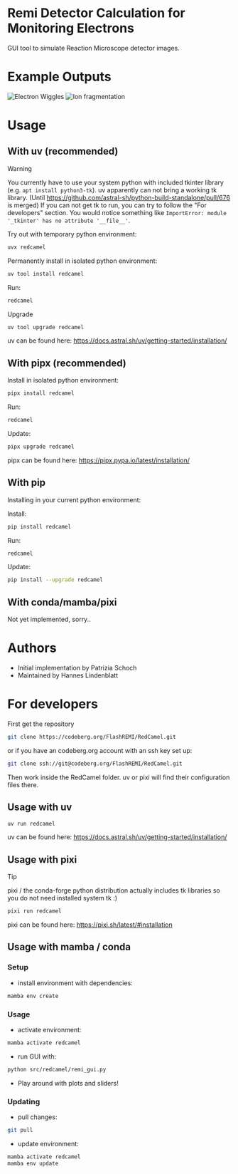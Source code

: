 <!--
SPDX-FileCopyrightText: 2025 Patrizia Schoch
SPDX-FileContributor: Hannes Lindenblatt

SPDX-License-Identifier: GPL-3.0-or-later
-->

# Remi Detector Calculation for Monitoring Electrons

GUI tool to simulate Reaction Microscope detector images.

# Example Outputs

![Electron Wiggles](https://codeberg.org/FlashREMI/RedCamel/media/tag/v0.1.3/Electrons.png)
![Ion fragmentation](https://codeberg.org/FlashREMI/RedCamel/media/tag/v0.1.3/Ions.png)

# Usage

## With uv (recommended)

> [!WARNING]
> You currently have to use your system python with included tkinter
> library (e.g. `apt install python3-tk`). uv apparently can not bring a working
> tk library. (Until
> https://github.com/astral-sh/python-build-standalone/pull/676 is merged) If
> you can not get tk to run, you can try to follow the "For developers" section.
> You would notice something like
> `ImportError: module '_tkinter' has no attribute '__file__'`.

Try out with temporary python environment:

```bash
uvx redcamel
```

Permanently install in isolated python environment:

```bash
uv tool install redcamel
```

Run:

```bash
redcamel
```

Upgrade

```bash
uv tool upgrade redcamel
```

uv can be found here: https://docs.astral.sh/uv/getting-started/installation/

## With pipx (recommended)

Install in isolated python environment:

```bash
pipx install redcamel
```

Run:

```bash
redcamel
```

Update:

```bash
pipx upgrade redcamel
```

pipx can be found here: https://pipx.pypa.io/latest/installation/

## With pip

Installing in your current python environment:

Install:

```bash
pip install redcamel
```

Run:

```bash
redcamel
```

Update:

```bash
pip install --upgrade redcamel
```

## With conda/mamba/pixi

Not yet implemented, sorry..

# Authors

- Initial implementation by Patrizia Schoch
- Maintained by Hannes Lindenblatt

# For developers

First get the repository

```bash
git clone https://codeberg.org/FlashREMI/RedCamel.git
```

or if you have an codeberg.org account with an ssh key set up:

```bash
git clone ssh://git@codeberg.org/FlashREMI/RedCamel.git
```

Then work inside the RedCamel folder. uv or pixi will find their configuration
files there.

## Usage with uv

```bash
uv run redcamel
```

uv can be found here: https://docs.astral.sh/uv/getting-started/installation/

## Usage with pixi

> [!TIP]
> pixi / the conda-forge python distribution actually includes tk
> libraries so you do not need installed system tk :)

```bash
pixi run redcamel
```

pixi can be found here: https://pixi.sh/latest/#installation

## Usage with mamba / conda

### Setup

- install environment with dependencies:

```bash
mamba env create
```

### Usage

- activate environment:

```bash
mamba activate redcamel
```

- run GUI with:

```bash
python src/redcamel/remi_gui.py
```

- Play around with plots and sliders!

### Updating

- pull changes:

```bash
git pull
```

- update environment:

```bash
mamba activate redcamel
mamba env update
```
